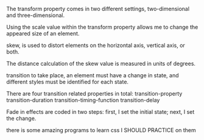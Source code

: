 The transform property comes in two different settings, two-dimensional and three-dimensional.

Using the scale value within the transform property allows me to change the appeared size of an element.

skew, is used to distort elements on the horizontal axis, vertical axis, or both. 

The distance calculation of the skew value is measured in units of degrees.


 transition to take place, an element must have a change in state, and different styles must be identified for each state.


 There are four transition related properties in total: 
transition-property
transition-duration 
transition-timing-function
transition-delay


Fade in effects are coded in two steps: first, I set the initial state; next, I set the change.

there is some amazing programs to learn css I SHOULD PRACTICE on them

